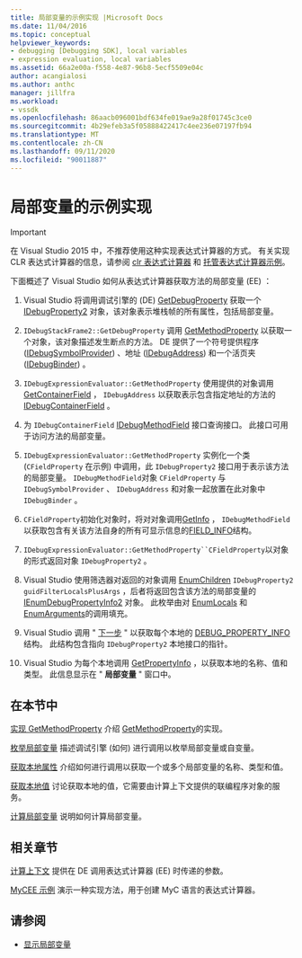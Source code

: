 ```yaml
---
title: 局部变量的示例实现 |Microsoft Docs
ms.date: 11/04/2016
ms.topic: conceptual
helpviewer_keywords:
- debugging [Debugging SDK], local variables
- expression evaluation, local variables
ms.assetid: 66a2e00a-f558-4e87-96b8-5ecf5509e04c
author: acangialosi
ms.author: anthc
manager: jillfra
ms.workload:
- vssdk
ms.openlocfilehash: 86aacb096001bdf634fe019ae9a28f01745c3ce0
ms.sourcegitcommit: 4b29efeb3a5f05888422417c4ee236e07197fb94
ms.translationtype: MT
ms.contentlocale: zh-CN
ms.lasthandoff: 09/11/2020
ms.locfileid: "90011887"
---
```

# <a name="sample-implementation-of-locals"></a>局部变量的示例实现
> [!IMPORTANT]
> 在 Visual Studio 2015 中，不推荐使用这种实现表达式计算器的方式。 有关实现 CLR 表达式计算器的信息，请参阅 [clr 表达式计算器](https://github.com/Microsoft/ConcordExtensibilitySamples/wiki/CLR-Expression-Evaluators) 和 [托管表达式计算器示例](https://github.com/Microsoft/ConcordExtensibilitySamples/wiki/Managed-Expression-Evaluator-Sample)。

 下面概述了 Visual Studio 如何从表达式计算器获取方法的局部变量 (EE) ：

1. Visual Studio 将调用调试引擎的 (DE) [GetDebugProperty](../../extensibility/debugger/reference/idebugstackframe2-getdebugproperty.md) 获取一个 [IDebugProperty2](../../extensibility/debugger/reference/idebugproperty2.md) 对象，该对象表示堆栈帧的所有属性，包括局部变量。

2. `IDebugStackFrame2::GetDebugProperty` 调用 [GetMethodProperty](../../extensibility/debugger/reference/idebugexpressionevaluator-getmethodproperty.md) 以获取一个对象，该对象描述发生断点的方法。 DE 提供了一个符号提供程序 ([IDebugSymbolProvider](../../extensibility/debugger/reference/idebugsymbolprovider.md)) 、地址 ([IDebugAddress](../../extensibility/debugger/reference/idebugaddress.md)) 和一个活页夹 ([IDebugBinder](../../extensibility/debugger/reference/idebugbinder.md)) 。

3. `IDebugExpressionEvaluator::GetMethodProperty` 使用提供的对象调用 [GetContainerField](../../extensibility/debugger/reference/idebugsymbolprovider-getcontainerfield.md) ， `IDebugAddress` 以获取表示包含指定地址的方法的 [IDebugContainerField](../../extensibility/debugger/reference/idebugcontainerfield.md) 。

4. 为 `IDebugContainerField` [IDebugMethodField](../../extensibility/debugger/reference/idebugmethodfield.md) 接口查询接口。 此接口可用于访问方法的局部变量。

5. `IDebugExpressionEvaluator::GetMethodProperty` 实例化一个类 (`CFieldProperty` 在示例) 中调用，此 `IDebugProperty2` 接口用于表示该方法的局部变量。 `IDebugMethodField`对象 `CFieldProperty` 与 `IDebugSymbolProvider` 、 `IDebugAddress` 和对象一起放置在此对象中 `IDebugBinder` 。

6. `CFieldProperty`初始化对象时，将对对象调用[GetInfo](../../extensibility/debugger/reference/idebugfield-getinfo.md) ， `IDebugMethodField` 以获取包含有关该方法自身的所有可显示信息的[FIELD_INFO](../../extensibility/debugger/reference/field-info.md)结构。

7. `IDebugExpressionEvaluator::GetMethodProperty``CFieldProperty`以对象的形式返回对象 `IDebugProperty2` 。

8. Visual Studio 使用筛选器对返回的对象调用 [EnumChildren](../../extensibility/debugger/reference/idebugproperty2-enumchildren.md) `IDebugProperty2` `guidFilterLocalsPlusArgs` ，后者将返回包含该方法的局部变量的 [IEnumDebugPropertyInfo2](../../extensibility/debugger/reference/ienumdebugpropertyinfo2.md) 对象。 此枚举由对 [EnumLocals](../../extensibility/debugger/reference/idebugmethodfield-enumlocals.md) 和 [EnumArguments](../../extensibility/debugger/reference/idebugmethodfield-enumarguments.md)的调用填充。

9. Visual Studio 调用 " [下一步](../../extensibility/debugger/reference/ienumdebugpropertyinfo2-next.md) " 以获取每个本地的 [DEBUG_PROPERTY_INFO](../../extensibility/debugger/reference/debug-property-info.md) 结构。 此结构包含指向 `IDebugProperty2` 本地接口的指针。

10. Visual Studio 为每个本地调用 [GetPropertyInfo](../../extensibility/debugger/reference/idebugproperty2-getpropertyinfo.md) ，以获取本地的名称、值和类型。 此信息显示在 " **局部变量** " 窗口中。

## <a name="in-this-section"></a>在本节中
 [实现 GetMethodProperty](../../extensibility/debugger/implementing-getmethodproperty.md) 介绍 [GetMethodProperty](../../extensibility/debugger/reference/idebugexpressionevaluator-getmethodproperty.md)的实现。

 [枚举局部变量](../../extensibility/debugger/enumerating-locals.md) 描述调试引擎 (如何) 进行调用以枚举局部变量或自变量。

 [获取本地属性](../../extensibility/debugger/getting-local-properties.md) 介绍如何进行调用以获取一个或多个局部变量的名称、类型和值。

 [获取本地值](../../extensibility/debugger/getting-local-values.md) 讨论获取本地的值，它需要由计算上下文提供的联编程序对象的服务。

 [计算局部变量](../../extensibility/debugger/evaluating-locals.md) 说明如何计算局部变量。

## <a name="related-sections"></a>相关章节
 [计算上下文](../../extensibility/debugger/evaluation-context.md) 提供在 DE 调用表达式计算器 (EE) 时传递的参数。

 [MyCEE 示例](/previous-versions/) 演示一种实现方法，用于创建 MyC 语言的表达式计算器。

## <a name="see-also"></a>请参阅
- [显示局部变量](../../extensibility/debugger/displaying-locals.md)